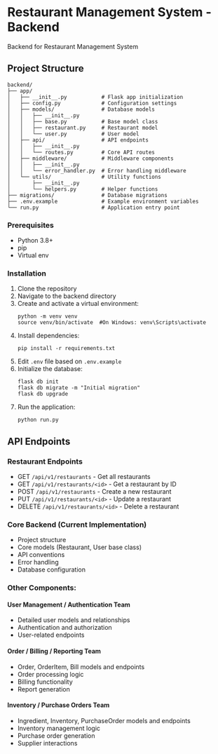 # Restaurant Management System - Backend

Backend for Restaurant Management System

## Project Structure

```
backend/
├── app/
│   ├── __init__.py           # Flask app initialization
│   ├── config.py             # Configuration settings
│   ├── models/               # Database models
│   │   ├── __init__.py
│   │   ├── base.py           # Base model class
│   │   ├── restaurant.py     # Restaurant model
│   │   └── user.py           # User model
│   ├── api/                  # API endpoints
│   │   ├── __init__.py
│   │   └── routes.py         # Core API routes
│   ├── middleware/           # Middleware components
│   │   ├── __init__.py
│   │   └── error_handler.py  # Error handling middleware
│   └── utils/                # Utility functions
│       ├── __init__.py
│       └── helpers.py        # Helper functions
├── migrations/               # Database migrations
├── .env.example              # Example environment variables
└── run.py                    # Application entry point
```


### Prerequisites

- Python 3.8+
- pip
- Virtual env

### Installation

1. Clone the repository
2. Navigate to the backend directory
3. Create and activate a virtual environment:
   ```
   python -m venv venv
   source venv/bin/activate  #On Windows: venv\Scripts\activate
   ```
4. Install dependencies:
   ```
   pip install -r requirements.txt
   ```
5. Edit `.env` file based on `.env.example`
6. Initialize the database:
   ```
   flask db init
   flask db migrate -m "Initial migration"
   flask db upgrade
   ```
7. Run the application:
   ```
   python run.py
   ```

## API Endpoints

### Restaurant Endpoints

- GET `/api/v1/restaurants` - Get all restaurants
- GET `/api/v1/restaurants/<id>` - Get a restaurant by ID
- POST `/api/v1/restaurants` - Create a new restaurant
- PUT `/api/v1/restaurants/<id>` - Update a restaurant
- DELETE `/api/v1/restaurants/<id>` - Delete a restaurant


### Core Backend (Current Implementation)
- Project structure
- Core models (Restaurant, User base class)
- API conventions
- Error handling
- Database configuration

### Other Components:

#### User Management / Authentication Team
- Detailed user models and relationships
- Authentication and authorization
- User-related endpoints

#### Order / Billing / Reporting Team
- Order, OrderItem, Bill models and endpoints
- Order processing logic
- Billing functionality
- Report generation

#### Inventory / Purchase Orders Team
- Ingredient, Inventory, PurchaseOrder models and endpoints
- Inventory management logic
- Purchase order generation
- Supplier interactions